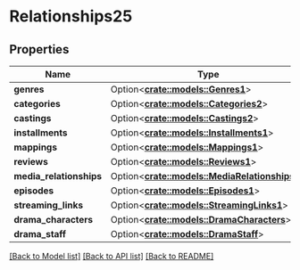 # Relationships25

## Properties

Name | Type | Description | Notes
------------ | ------------- | ------------- | -------------
**genres** | Option<[**crate::models::Genres1**](genres1.md)> |  | [optional]
**categories** | Option<[**crate::models::Categories2**](categories2.md)> |  | [optional]
**castings** | Option<[**crate::models::Castings2**](castings2.md)> |  | [optional]
**installments** | Option<[**crate::models::Installments1**](installments1.md)> |  | [optional]
**mappings** | Option<[**crate::models::Mappings1**](mappings1.md)> |  | [optional]
**reviews** | Option<[**crate::models::Reviews1**](reviews1.md)> |  | [optional]
**media_relationships** | Option<[**crate::models::MediaRelationships1**](mediaRelationships1.md)> |  | [optional]
**episodes** | Option<[**crate::models::Episodes1**](episodes1.md)> |  | [optional]
**streaming_links** | Option<[**crate::models::StreamingLinks1**](streamingLinks1.md)> |  | [optional]
**drama_characters** | Option<[**crate::models::DramaCharacters**](dramaCharacters.md)> |  | [optional]
**drama_staff** | Option<[**crate::models::DramaStaff**](dramaStaff.md)> |  | [optional]

[[Back to Model list]](../README.md#documentation-for-models) [[Back to API list]](../README.md#documentation-for-api-endpoints) [[Back to README]](../README.md)


